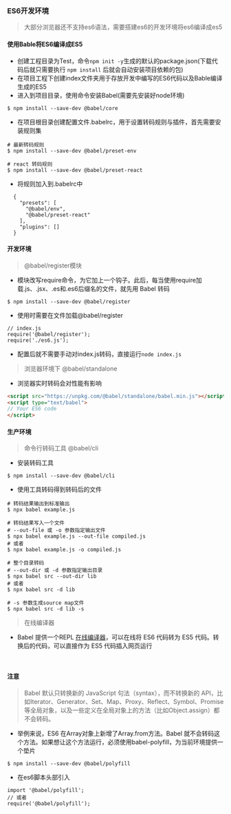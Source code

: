 ### ES6开发环境

> 大部分浏览器还不支持es6语法，需要搭建es6的开发环境将es6编译成es5

#### 使用Bable将ES6编译成ES5
- 创建工程目录为Test，命令`npm init -y`生成的默认的package.json(下载代码后就只需要执行 `npm install` 后就会自动安装项目依赖的包)
- 在项目工程下创建index文件夹用于存放开发中编写的ES6代码以及Bable编译生成的ES5
- 进入到项目目录，使用命令安装Babel(需要先安装好node环境) 
```
$ npm install --save-dev @babel/core
```
- 在项目根目录创建配置文件.babelrc，用于设置转码规则与插件，首先需要安装规则集
```
# 最新转码规则
$ npm install --save-dev @babel/preset-env

# react 转码规则
$ npm install --save-dev @babel/preset-react
```
- 将规则加入到.babelrc中
```
  {
    "presets": [
      "@babel/env",
      "@babel/preset-react"
    ],
    "plugins": []
  }
```


#### 开发环境
>  @babel/register模块

- 模块改写require命令，为它加上一个钩子。此后，每当使用require加载.js、.jsx、.es和.es6后缀名的文件，就先用 Babel 转码
```
$ npm install --save-dev @babel/register
```

- 使用时需要在文件加载@babel/register
```
// index.js
require('@babel/register');
require('./es6.js');
```
- 配置后就不需要手动对index.js转码，直接运行`node index.js`



> 浏览器环境下 @babel/standalone

- 浏览器实时转码会对性能有影响
```html
<script src="https://unpkg.com/@babel/standalone/babel.min.js"></script>
<script type="text/babel">
// Your ES6 code
</script>
```


#### 生产环境
> 命令行转码工具 @babel/cli

- 安装转码工具
```
$ npm install --save-dev @babel/cli
```
- 使用工具转码得到转码后的文件
```
# 转码结果输出到标准输出
$ npx babel example.js

# 转码结果写入一个文件
# --out-file 或 -o 参数指定输出文件
$ npx babel example.js --out-file compiled.js
# 或者
$ npx babel example.js -o compiled.js

# 整个目录转码
# --out-dir 或 -d 参数指定输出目录
$ npx babel src --out-dir lib
# 或者
$ npx babel src -d lib

# -s 参数生成source map文件
$ npx babel src -d lib -s
```

> 在线编译器
- Babel 提供一个REPL [在线编译器](https://babeljs.io/repl/)，可以在线将 ES6 代码转为 ES5 代码。转换后的代码，可以直接作为 ES5 代码插入网页运行

</br>

#### 注意
> Babel 默认只转换新的 JavaScript 句法（syntax），而不转换新的 API，比如Iterator、Generator、Set、Map、Proxy、Reflect、Symbol、Promise等全局对象，以及一些定义在全局对象上的方法（比如Object.assign）都不会转码。

- 举例来说，ES6 在Array对象上新增了Array.from方法。Babel 就不会转码这个方法。如果想让这个方法运行，必须使用babel-polyfill，为当前环境提供一个垫片
```
$ npm install --save-dev @babel/polyfill
```

- 在es6脚本头部引入
```
import '@babel/polyfill';
// 或者
require('@babel/polyfill');
```